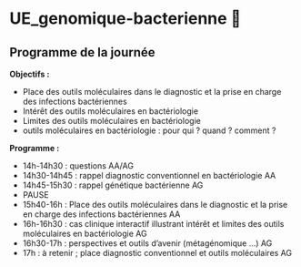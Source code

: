 # UE_genomique-bacterienne :dna:

## Programme de la journée

**Objectifs :**
-	Place des outils moléculaires dans le diagnostic et la prise en charge des infections bactériennes
-	Intérêt des outils moléculaires en bactériologie
-	Limites des outils moléculaires en bactériologie
-	outils moléculaires en bactériologie : pour qui ? quand ? comment ?

**Programme :**
- 14h-14h30 : questions 	AA/AG
- 14h30-14h45 : rappel diagnostic conventionnel en bactériologie 	AA
- 14h45-15h30 : rappel génétique bactérienne	AG
- PAUSE
- 15h40-16h : Place des outils moléculaires dans le diagnostic et la prise en charge des infections bactériennes AA
- 16h-16h30 : cas clinique interactif illustrant intérêt et limites des outils moléculaires en bactériologie AG
- 16h30-17h : perspectives et outils d’avenir (métagénomique …) AG
- 17h : à retenir ; place diagnostic conventionnel et outils moléculaires AG

